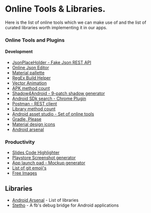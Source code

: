 # Online Tools & Libraries.
Here is the list of online tools which we can make use of and the list of curated libraries worth implementing it in our apps.

### Online Tools and Plugins
#### Development
- [JsonPlaceHolder - Fake Json REST API](https://jsonplaceholder.typicode.com/)
- [Online Json Editor](http://jsoneditoronline.org/)
- [Material pallette](https://www.materialpalette.com/)
- [RegEx Build Helper](https://regexr.com/)
- [Vector Animation](https://shapeshifter.design/)
- [APK method count](http://inloop.github.io/apk-method-count/)
- [Shadow4Android - 9-patch shadow generator](http://inloop.github.io/shadow4android/)
- [Android SDk search - Chrome Plugin](https://chrome.google.com/webstore/detail/android-sdk-search/hgcbffeicehlpmgmnhnkjbjoldkfhoin)
- [Postman - REST client](https://www.getpostman.com/)
- [Library method count](http://www.methodscount.com/)
- [Android asset studio - Set of online tools](http://romannurik.github.io/AndroidAssetStudio/)
- [Gradle, Please](http://gradleplease.appspot.com/)
- [Material design icons](https://materialdesignicons.com/)
- [Android arsenal](https://android-arsenal.com/)

### Productivity
- [Slides Code Highlighter](https://romannurik.github.io/SlidesCodeHighlighter/)
- [Playstore Screenshot generator](https://www.appstorescreenshot.com/)
- [App launch pad - Mockup generator](https://theapplaunchpad.com/mockup-generator/)
- [List of git emoji's](https://gist.github.com/rxaviers/7360908)
- [Free Images](https://unsplash.com)

## Libraries
- [Android Arsenal](https://android-arsenal.com/) - List of libraries
- [Stetho](http://facebook.github.io/stetho/) - A fb's debug bridge for Android applications
